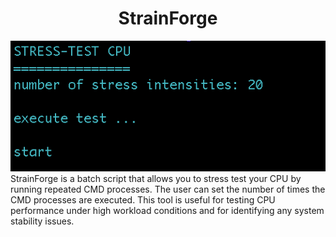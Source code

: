 <h1 align="center">StrainForge</h1>
<img src="banner.png"/>
StrainForge is a batch script that allows you to stress test your CPU by running repeated CMD processes. The user can set the number of times the CMD processes are executed. This tool is useful for testing CPU performance under high workload conditions and for identifying any system stability issues.
